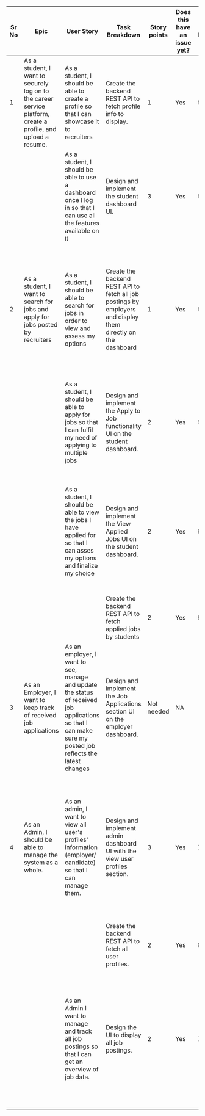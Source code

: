 | Sr No | Epic                                                                           | User Story                                                                                 | Task Breakdown                                                                             | Story points | Does this have an issue yet? | Issue Number | Risk                                                                                                                                                    | Impact & Probability                       | Countermeasure                                                                                                                                                             |
|-------|-------------------------------------------------------------------------------|-----------------------------------------------------------------------------------------------|-----------------------------------------------------------------------------------------------|--------------|-----------------------------|--------------|---------------------------------------------------------------------------------------------------------------------------------------------------------|------------------------------------------|----------------------------------------------------------------------------------------------------------------------------------------------------------------------------|
| 1     | As a student, I want to securely log on to the career service platform, create a profile, and upload a resume. | As a student, I should be able to create a profile so that I can showcase it to recruiters | Create the backend REST API to fetch profile info to display.                         | 1            | Yes                         | 83           | There is a risk that the profile creation process for students may inadvertently expose sensitive information or compromise their privacy. | Medium Impact and Medium Probability.      | Data encryption, minimal data collection, privacy policy, and consent regulations                                                                                         |
|       |                                                                               | As a student, I should be able to use a dashboard once I log in so that I can use all the features available on it                  | Design and implement the student dashboard UI.                                           | 3            | Yes                         | 84           | There is a risk that the dashboard provided to students after logging in may have usability issues or experience performance problems.       | Medium Impact, low to medium probability | Making the UI very intuitive for the user, responsive and minimal design with no distractions.                                                                            |
| 2     | As a student, I want to search for jobs and apply for jobs posted by recruiters  | As a student, I should be able to search for jobs in order to view and assess my options                                       | Create the backend REST API to fetch all job postings by employers and display them directly on the dashboard | 1            | Yes                         | 85           | There is a risk that the job search functionality may not meet the expectations of students or provide display relevant results, potentially leading to dissatisfaction and reduced usability. | Impact is High, Probability is low to medium | Introduction of search through keywords, data learning to display relevant jobs only as per student’s preferences.                                                        |
|       |                                                                               | As a student, I should be able to apply for jobs so that I can fulfil my need of applying to multiple jobs                                      | Design and implement the Apply to Job functionality UI on the student dashboard.         | 2            | Yes                         | 90           | There is a risk that the students applying action does not make changes in the underlying database and does not get the application submit.        | Impact is high, the probability is low       | Through API testing along with database checking.                                                                                                                           |
|       |                                                                               | As a student, I should be able to view the jobs I have applied for so that I can asses my options and finalize my choice                 | Design and implement the View Applied Jobs UI on the student dashboard.                   | 2            | Yes                         | 93           | There is a risk that the job application tracking feature may not work as intended or fail to provide students with clear visibility into the jobs they have applied for, leading to confusion and frustration. | Medium impact and low to medium probability | User-friendly dashboard, along with Real-time updates for the student to make sure that their application status is visible all the time. The entire process has to be made transparent. |
|       |                                                                               |                          |Create the backend REST API to fetch applied jobs by students                                                                                             | 2            | Yes                         | 94           |                                                                                                                                                             |                                          |                                                                                                                                                                            |
| 3     | As an Employer, I want to keep track of received job applications               | As an employer, I want to see, manage and update the status of received job applications so that I can make sure my posted job reflects the latest changes | Design and implement the Job Applications section UI on the employer dashboard.         | Not needed   | NA                          |              | There is a risk that the data in the database table has not been updated appropriately, and results are not fetched.                                | Impact is medium, the probability is low      | Thorough API Testing to make sure that certain actions like ‘apply’ by students create changes in the underlying system’s state. Debugging and maintenance are regularly recommended. |
|4| As an Admin, I should be able to manage the system as a whole. |As an admin, I want to view all user's profiles' information (employer/ candidate) so that I can manage them. | Design and implement admin dashboard UI with the view user profiles section. | 3 | Yes | 70 | There is a risk associated with providing admin access to view all user profiles' information, including both employers and candidates. This risk invloves potential data privacy breaches and unauthorized access to sensitive user data.| Impact is high, the probability is low.| Enforce role-based access control to restrict access to information to only required data. Selected admins have to be authorized, after thorough background check and training. Data can be anonymized in order to ensure data privacy. |
| | | |Create the backend REST API to fetch all user profiles. | 2 |Yes|83|
| | |As an Admin I want to manage and track all job postings so that I can get an overview of job data. | Design the UI to display all job postings.| 2 | Yes|71|There is a risk of data corruption or accidental deletion of job postings by administrators, which could result in loss of important information. |Impact is high, the probability is low.|Implement role-based access controls (RBAC) to restrict certain actions to specific administrators based on their responsibilities. Implement versioning or backup mechanisms to recover data in case of accidental deletion or corruption.|

